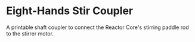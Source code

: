 # Eight-Hands Stir Coupler

A printable shaft coupler to connect the Reactor Core's stirring paddle rod to the stirrer motor.
